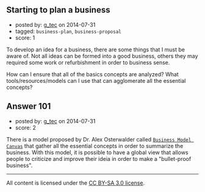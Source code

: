 ## Starting to plan a business

- posted by: [g_tec](https://stackexchange.com/users/3486715/g-tec) on 2014-07-31
- tagged: `business-plan`, `business-proposal`
- score: 1

To develop an idea for a business, there are some things that I must be aware of. Not all ideas can be formed into a good business, others they may required some work or refurbishment in order to business sense. 

How can I ensure that all of the basics concepts are analyzed? What tools/resources/models can I use that can agglomerate all the essential concepts?  


## Answer 101

- posted by: [g_tec](https://stackexchange.com/users/3486715/g-tec) on 2014-07-31
- score: 2

<p>There is a model proposed by Dr. Alex Osterwalder called <a href="http://businessmodelgeneration.com/" rel="nofollow"><code>Business Model Canvas</code></a> that gather all the essential concepts in order to summarize the business. With this model, it is possible to have a global view that allows people to criticize and improve their ideia in order to make a "bullet-proof business".</p>




---

All content is licensed under the [CC BY-SA 3.0 license](https://creativecommons.org/licenses/by-sa/3.0/).
